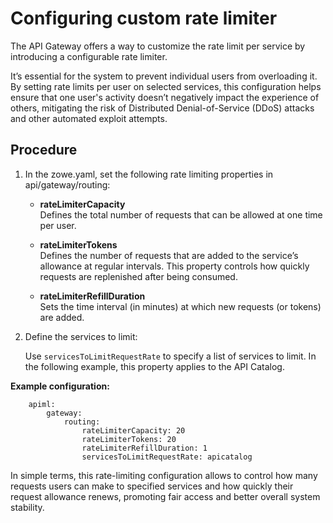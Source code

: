 # Configuring custom rate limiter


The API Gateway offers a way to customize the rate limit per service by introducing a configurable rate limiter.

It’s essential for the system to prevent individual users from overloading it.
By setting rate limits per user on selected services, this configuration helps ensure that one user's activity doesn’t negatively impact the experience of others,
mitigating the risk of Distributed Denial-of-Service (DDoS) attacks and other automated exploit attempts. 

## Procedure

1. In the zowe.yaml, set the following rate limiting properties in api/gateway/routing:

   * **rateLimiterCapacity**  
  Defines the total number of requests that can be allowed at one time per user.

   * **rateLimiterTokens**  
  Defines the number of requests that are added to the service’s allowance at regular intervals. This property controls how quickly requests are replenished after being consumed.

   * **rateLimiterRefillDuration**  
  Sets the time interval (in minutes) at which new requests (or tokens) are added.

2. Define the services to limit:

   Use `servicesToLimitRequestRate` to specify a list of services to limit. In the following example, this property applies to the API Catalog. 

**Example configuration:**
```
    apiml:
        gateway: 
            routing: 
                rateLimiterCapacity: 20
                rateLimiterTokens: 20
                rateLimiterRefillDuration: 1
                servicesToLimitRequestRate: apicatalog
```
In simple terms, this rate-limiting configuration allows to control how many requests users can make to specified services and how quickly their request allowance renews, promoting fair access and better overall system stability.
